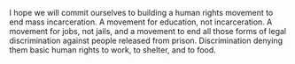 I hope we will commit ourselves to building a human rights movement to end
mass incarceration. A movement for education, not incarceration. A movement
for jobs, not jails, and a movement to end all those forms of legal
discrimination against people released from prison. Discrimination denying
them basic human rights to work, to shelter, and to food.